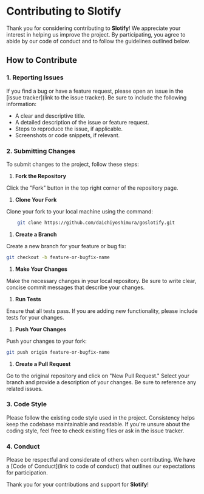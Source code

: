 # Contributing to Slotify

Thank you for considering contributing to **Slotify**! We appreciate your interest in helping us improve the project. By participating, you agree to abide by our code of conduct and to follow the guidelines outlined below.

## How to Contribute

### 1. Reporting Issues

If you find a bug or have a feature request, please open an issue in the [issue tracker](link to the issue tracker). Be sure to include the following information:

- A clear and descriptive title.
- A detailed description of the issue or feature request.
- Steps to reproduce the issue, if applicable.
- Screenshots or code snippets, if relevant.

### 2. Submitting Changes

To submit changes to the project, follow these steps:

1. **Fork the Repository**

Click the "Fork" button in the top right corner of the repository page.

1. **Clone Your Fork**

Clone your fork to your local machine using the command:

```bash
    git clone https://github.com/daichiyoshimura/goslotify.git
```

1. **Create a Branch**

Create a new branch for your feature or bug fix:

```bash
git checkout -b feature-or-bugfix-name
```

1. **Make Your Changes**

Make the necessary changes in your local repository. Be sure to write clear, concise commit messages that describe your changes.

1. **Run Tests**

Ensure that all tests pass. If you are adding new functionality, please include tests for your changes.

1. **Push Your Changes**

Push your changes to your fork:

```bash
git push origin feature-or-bugfix-name
```

1. **Create a Pull Request**

Go to the original repository and click on "New Pull Request." Select your branch and provide a description of your changes. Be sure to reference any related issues.

### 3. Code Style

Please follow the existing code style used in the project. Consistency helps keep the codebase maintainable and readable. If you're unsure about the coding style, feel free to check existing files or ask in the issue tracker.

### 4. Conduct

Please be respectful and considerate of others when contributing. We have a [Code of Conduct](link to code of conduct) that outlines our expectations for participation.

Thank you for your contributions and support for **Slotify**!
